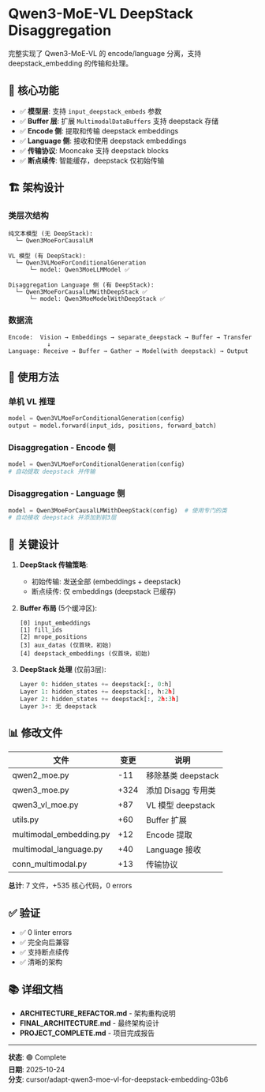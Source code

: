 # Qwen3-MoE-VL DeepStack Disaggregation

完整实现了 Qwen3-MoE-VL 的 encode/language 分离，支持 deepstack_embedding 的传输和处理。

## 🎯 核心功能

- ✅ **模型层**: 支持 `input_deepstack_embeds` 参数
- ✅ **Buffer 层**: 扩展 `MultimodalDataBuffers` 支持 deepstack 存储
- ✅ **Encode 侧**: 提取和传输 deepstack embeddings
- ✅ **Language 侧**: 接收和使用 deepstack embeddings  
- ✅ **传输协议**: Mooncake 支持 deepstack blocks
- ✅ **断点续传**: 智能缓存，deepstack 仅初始传输

## 🏗️ 架构设计

### 类层次结构
```
纯文本模型 (无 DeepStack):
  └─ Qwen3MoeForCausalLM

VL 模型 (有 DeepStack):
  └─ Qwen3VLMoeForConditionalGeneration
      └─ model: Qwen3MoeLLMModel ✅

Disaggregation Language 侧 (有 DeepStack):
  └─ Qwen3MoeForCausalLMWithDeepStack ✅
      └─ model: Qwen3MoeModelWithDeepStack ✅
```

### 数据流
```
Encode:  Vision → Embeddings → separate_deepstack → Buffer → Transfer
           ↓
Language: Receive → Buffer → Gather → Model(with deepstack) → Output
```

## 📝 使用方法

### 单机 VL 推理
```python
model = Qwen3VLMoeForConditionalGeneration(config)
output = model.forward(input_ids, positions, forward_batch)
```

### Disaggregation - Encode 侧
```python
model = Qwen3VLMoeForConditionalGeneration(config)
# 自动提取 deepstack 并传输
```

### Disaggregation - Language 侧
```python
model = Qwen3MoeForCausalLMWithDeepStack(config)  # 使用专门的类
# 自动接收 deepstack 并添加到前3层
```

## 🔑 关键设计

1. **DeepStack 传输策略**:
   - 初始传输: 发送全部 (embeddings + deepstack)
   - 断点续传: 仅 embeddings (deepstack 已缓存)

2. **Buffer 布局** (5个缓冲区):
   ```
   [0] input_embeddings
   [1] fill_ids
   [2] mrope_positions
   [3] aux_datas (仅首块，初始)
   [4] deepstack_embeddings (仅首块，初始)
   ```

3. **DeepStack 处理** (仅前3层):
   ```python
   Layer 0: hidden_states += deepstack[:, 0:h]
   Layer 1: hidden_states += deepstack[:, h:2h]
   Layer 2: hidden_states += deepstack[:, 2h:3h]
   Layer 3+: 无 deepstack
   ```

## 📊 修改文件

| 文件 | 变更 | 说明 |
|------|------|------|
| qwen2_moe.py | -11 | 移除基类 deepstack |
| qwen3_moe.py | +324 | 添加 Disagg 专用类 |
| qwen3_vl_moe.py | +87 | VL 模型 deepstack |
| utils.py | +60 | Buffer 扩展 |
| multimodal_embedding.py | +12 | Encode 提取 |
| multimodal_language.py | +40 | Language 接收 |
| conn_multimodal.py | +13 | 传输协议 |

**总计**: 7 文件，+535 核心代码，0 errors

## ✅ 验证

- ✅ 0 linter errors
- ✅ 完全向后兼容
- ✅ 支持断点续传
- ✅ 清晰的架构

## 📚 详细文档

- **ARCHITECTURE_REFACTOR.md** - 架构重构说明
- **FINAL_ARCHITECTURE.md** - 最终架构设计
- **PROJECT_COMPLETE.md** - 项目完成报告

---

**状态**: 🟢 Complete  
**日期**: 2025-10-24  
**分支**: cursor/adapt-qwen3-moe-vl-for-deepstack-embedding-03b6
